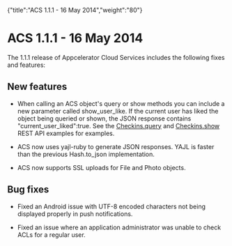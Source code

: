 {"title":"ACS 1.1.1 - 16 May 2014","weight":"80"} 

# ACS 1.1.1 - 16 May 2014

The 1.1.1 release of Appcelerator Cloud Services includes the following fixes and features:

## New features

*   When calling an ACS object's query or show methods you can include a new parameter called show\_user\_like. If the current user has liked the object being queried or shown, the JSON response contains "current\_user\_liked":true. See the [Checkins.query](/arrowdb/latest/#!/api/Checkins-method-query) and [Checkins.show](/arrowdb/latest/#!/api/Checkins-method-show) REST API examples for examples.
    
*   ACS now uses yajl-ruby to generate JSON responses. YAJL is faster than the previous Hash.to\_json implementation.
    
*   ACS now supports SSL uploads for File and Photo objects.
    

## Bug fixes

*   Fixed an Android issue with UTF-8 encoded characters not being displayed properly in push notifications.
    
*   Fixed an issue where an application administrator was unable to check ACLs for a regular user.
